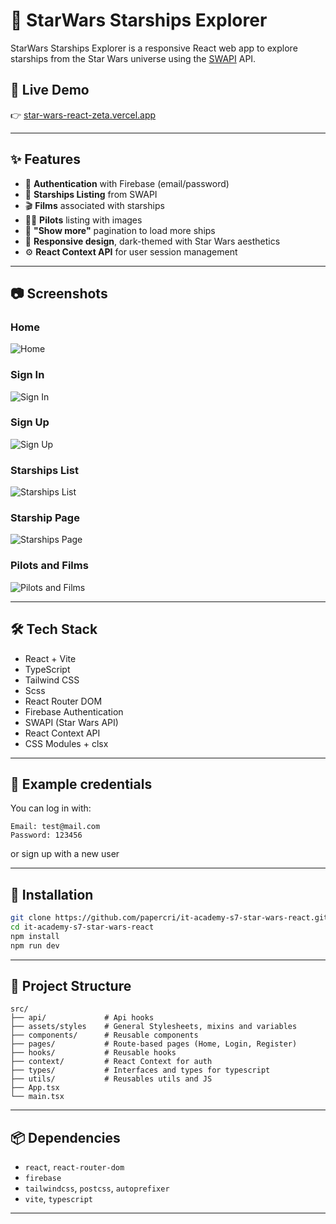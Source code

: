 
# 🌌 StarWars Starships Explorer

StarWars Starships Explorer is a responsive React web app to explore starships from the Star Wars universe using the [SWAPI](https://swapi.py4e.com) API.

## 🚀 Live Demo
👉 [star-wars-react-zeta.vercel.app](https://star-wars-react-zeta.vercel.app/)

---

## ✨ Features

- 🔐 **Authentication** with Firebase (email/password)
- 🌌 **Starships Listing** from SWAPI
- 🎬 **Films** associated with starships
- 👨‍🚀 **Pilots** listing with images
- 🔎 **"Show more"** pagination to load more ships
- 📱 **Responsive design**, dark-themed with Star Wars aesthetics
- ⚙️ **React Context API** for user session management

---

## 📷 Screenshots

### Home

![Home](/images/home.png)


### Sign In

![Sign In](/images/signin.png)

### Sign Up

![Sign Up](/images/signup.png)

### Starships List

![Starships List](/images/starships.png)

### Starship Page

![Starships Page](/images/card.png)

### Pilots and Films

![Pilots and Films](/images/pilotsAndFilms.png)


---

## 🛠️ Tech Stack

- React + Vite
- TypeScript
- Tailwind CSS
- Scss
- React Router DOM
- Firebase Authentication
- SWAPI  (Star Wars API)
- React Context API
- CSS Modules + clsx 

---

## 🧪 Example credentials

You can log in with:

```
Email: test@mail.com
Password: 123456
```

or sign up with a new user

---

## 🧰 Installation

```bash
git clone https://github.com/papercri/it-academy-s7-star-wars-react.git
cd it-academy-s7-star-wars-react
npm install
npm run dev
```

---

## 📁 Project Structure

```
src/
├── api/             # Api hooks
├── assets/styles    # General Stylesheets, mixins and variables
├── components/      # Reusable components
├── pages/           # Route-based pages (Home, Login, Register)
├── hooks/           # Reusable hooks
├── context/         # React Context for auth
├── types/           # Interfaces and types for typescript
├── utils/           # Reusables utils and JS
├── App.tsx
└── main.tsx
```

---

## 📦 Dependencies

- `react`, `react-router-dom`
- `firebase`
- `tailwindcss`, `postcss`, `autoprefixer`
- `vite`, `typescript`

---


